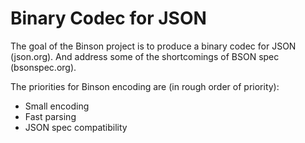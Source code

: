 # Binary Codec for JSON

The goal of the Binson project is to produce a binary codec for JSON (json.org). And address some of the shortcomings of BSON spec (bsonspec.org).

The priorities for Binson encoding are (in rough order of priority): 
 * Small encoding
 * Fast parsing
 * JSON spec compatibility


